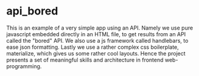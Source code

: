 # api_bored
This is an example of a very simple app using an API. Namely we use pure javascript embedded directly in an HTML file, to get results from an API called the "bored" API. We also use a js framework called handlebars, to ease json formatting. Lastly we use a rather complex css boilerplate, materialize, which gives us some rather cool layouts. Hence the project presents a set of meaningful skills and architecture in frontend web-programming.

  
